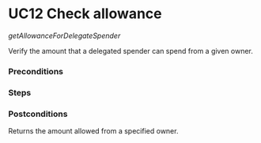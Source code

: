 # UC12 Check allowance
<i>getAllowanceForDelegateSpender</i>

Verify the amount that a delegated spender can spend from a given owner.

### Preconditions

### Steps

### Postconditions
Returns the amount allowed from a specified owner.

